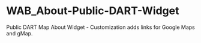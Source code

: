 # WAB_About-Public-DART-Widget
Public DART Map About Widget - Customization adds links for Google Maps and gMap.
